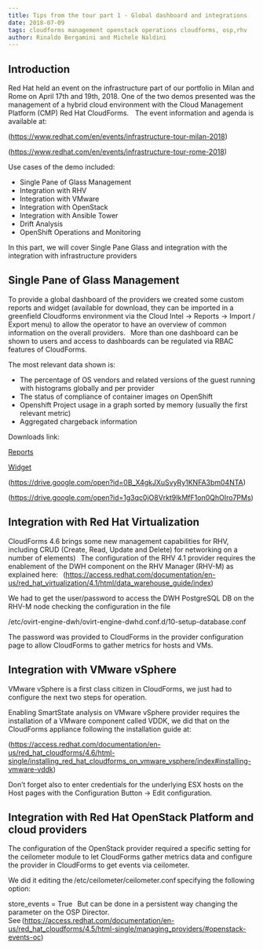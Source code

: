 ```yaml
---
title: Tips from the tour part 1 - Global dashboard and integrations 
date: 2018-07-09
tags: cloudforms management openstack operations cloudforms, osp,rhv 
author: Rinaldo Bergamini and Michele Naldini
---
```


## Introduction ##

Red Hat held an event on the infrastructure part of our portfolio in Milan and Rome on April 17th and 19th, 2018. One of the two demos presented was the management of a hybrid cloud environment with the Cloud Management Platform (CMP) Red Hat CloudForms.  
  
The event information and agenda is available at:

(<https://www.redhat.com/en/events/infrastructure-tour-milan-2018>)

(<https://www.redhat.com/en/events/infrastructure-tour-rome-2018>)

Use cases of the demo included:

* Single Pane of Glass Management  
* Integration with RHV
* Integration with VMware
* Integration with OpenStack
* Integration with Ansible Tower  
* Drift Analysis
* OpenShift Operations and Monitoring

In this part, we will cover Single Pane Glass and integration with the integration with infrastructure providers
  
## Single Pane of Glass Management ##

To provide a global dashboard of the providers we created some custom reports and widget (available for download, they can be imported in a greenfield Cloudforms environment via the Cloud Intel -> Reports -> Import / Export menu) to allow the operator to have an overview of common information on the overall providers.
  
More than one dashboard can be shown to users and access to dashboards can be regulated via RBAC features of CloudForms.

The most relevant data shown is:

* The percentage of OS vendors and related versions of the guest running with histograms globally and per provider
* The status of compliance of container images on OpenShift  
* Openshift Project usage in a graph sorted by memory (usually the first relevant metric)
* Aggregated chargeback information

Downloads link:

[Reports](<https://gitlab.com/cloudformsredhat/infrastructure-tour-italy-18/blob/master/Single%20Pane%20of%20Glass%20Management/Reports_20170202_110821.yaml>)

[Widget](<https://gitlab.com/cloudformsredhat/infrastructure-tour-italy-18/blob/master/Single%20Pane%20of%20Glass%20Management/OSD-widget_export_20171102_173332.yml>)

(<https://drive.google.com/open?id=0B_X4gkJXuSvyRy1KNFA3bm04NTA>)

(<https://drive.google.com/open?id=1g3qc0jO8Vrkt9IkMfF1on0QhOIro7PMs>)

## Integration with Red Hat Virtualization ##

CloudForms 4.6 brings some new management capabilities for RHV, including CRUD (Create, Read, Update and Delete) for networking on a number of elements)
  
The configuration of the RHV 4.1 provider requires the enablement of the DWH component on the RHV Manager (RHV-M) as explained here:
  
(<https://access.redhat.com/documentation/en-us/red_hat_virtualization/4.1/html/data_warehouse_guide/index>)

We had to get the user/password to access the DWH PostgreSQL DB on the RHV-M node checking the configuration in the file  

/etc/ovirt-engine-dwh/ovirt-engine-dwhd.conf.d/10-setup-database.conf

The password was provided to CloudForms in the provider configuration page to allow CloudForms to gather metrics for hosts and VMs.
  
## Integration with VMware vSphere ##

VMware vSphere is a first class citizen in CloudForms, we just had to configure the next two steps for operation.

Enabling SmartState analysis on VMware vSphere provider requires the installation of a VMware component called VDDK, we did that on the CloudForms appliance following the installation guide at:

(<https://access.redhat.com/documentation/en-us/red_hat_cloudforms/4.6/html-single/installing_red_hat_cloudforms_on_vmware_vsphere/index#installing-vmware-vddk>)

Don’t forget also to enter credentials for the underlying ESX hosts on the Host pages with the Configuration Button -> Edit configuration.
  
## Integration with Red Hat OpenStack Platform and cloud providers ##

The configuration of the OpenStack provider required a specific setting for the ceilometer module to let CloudForms gather metrics data and configure the provider in CloudForms to get events via ceilometer.

We did it editing the /etc/ceilometer/ceilometer.conf specifying the following option:

store_events = True
  
But can be done in a persistent way changing the parameter on the OSP Director. See (<https://access.redhat.com/documentation/en-us/red_hat_cloudforms/4.5/html-single/managing_providers/#openstack-events-oc>)
